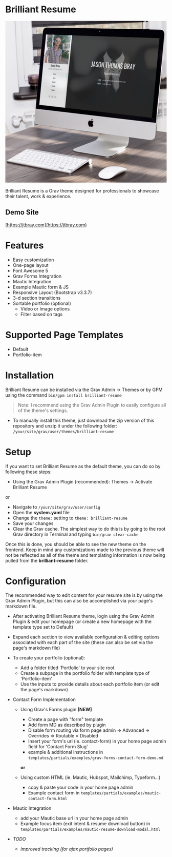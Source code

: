 # Brilliant Resume

![](screenshot.jpg)

Brilliant Resume is a Grav theme designed for professionals to showcase their talent, work & experience.

## Demo Site
[https://jtbray.com](https://jtbray.com)

<!-- ## Skeleton (complete Grav CMS, plugins & theme) will be added after GPM acceptance -->
<!-- [https://github.com/jtbray/brilliant-resume-skeleton](https://github.com/jtbray/brilliant-resume-skeleton) -->

# Features

* Easy customization
* One-page layout
* Font Awesome 5
* Grav Forms Integration
* Mautic Integration
* Example Mautic form & JS
* Responsive Layout (Bootstrap v3.3.7)
* 3-d section transitions
* Sortable portfolio (optional)
    * Video or Image options
    * Filter based on tags

# Supported Page Templates

* Default
* Portfolio-item

# Installation

Brilliant Resume can be installed via the Grav Admin -> Themes or by GPM using the command `bin/gpm install brilliant-resume`

> Note: I recommend using the Grav Admin Plugin to easily configure all of the theme's settings.

* To manually install this theme, just download the zip version of this repository and unzip it under the following folder: `/your/site/grav/user/themes/brilliant-resume`

# Setup

If you want to set Brilliant Resume as the default theme, you can do so by following these steps:

* Using the Grav Admin Plugin (recommended): Themes -> Activate Brilliant Resume

or

* Navigate to `/your/site/grav/user/config`
* Open the **system.yaml** file
* Change the `theme:` setting to `theme: brilliant-resume`
* Save your changes
* Clear the Grav cache. The simplest way to do this is by going to the root Grav directory in Terminal and typing `bin/grav clear-cache`

Once this is done, you should be able to see the new theme on the frontend. Keep in mind any customizations made to the previous theme will not be reflected as all of the theme and templating information is now being pulled from the **brilliant-resume** folder.

# Configuration

The recommended way to edit content for your resume site is by using the Grav Admin Plugin, but this can also be accomplished via your page's markdown file.

* After activating Brilliant Resume theme, login using the Grav Admin Plugin & edit your homepage (or create a new homepage with the template type set to Default)
* Expand each section to view available configuration & editing options associated with each part of the site (these can also be set via the page's markdown file)
* To create your portfolio (optional):
    * Add a folder titled 'Portfolio' to your site root
    * Create a subpage in the portfolio folder with template type of 'Portfolio-item'
    * Use the inputs to provide details about each portfolio item (or edit the page's markdown)


* Contact Form Implementation
    
    * Using Grav's Forms plugin **[NEW]**
        * Create a page with "form" template
        * Add form MD as described by plugin
        * Disable form routing via form page admin => Advanced => Overrides => Routable = Disabled
        * Insert your form's url (ie. contact-form) in your home page admin field for 'Contact Form Slug'
        * example & additional instructions in `templates/partials/examples/grav-forms-contact-form-demo.md`

        **or**

    * Using custom HTML (ie. Mautic, Hubspot, Mailchimp, Typeform...)
        * copy & paste your code in your home page admin
        * Example contact form in `templates/partials/examples/mautic-contact-form.html`

* Mautic Integration
    * add your Mautic base url in your home page admin
    * Example focus item (exit intent & resume download button) in `templates/partials/examples/mautic-resume-download-modal.html`


* *TODO*
    * *improved tracking (for ajax portfolio pages)*